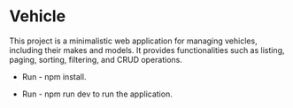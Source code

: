 # Vehicle

This project is a minimalistic web application for managing vehicles, including their makes and models. It provides functionalities such as listing, paging, sorting, filtering, and CRUD operations.

- Run - npm install.

- Run - npm run dev to run the application.

